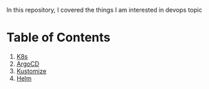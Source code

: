 In this repository, I covered the things I am interested in devops topic

# Table of Contents
1. [K8s](01-k8s/README.md)
2. [ArgoCD](02-argocd/README.md)
3. [Kustomize](03-kustomize/README.md)
4. [Helm](04-helm/README.md)